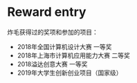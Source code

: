 # Reward entry

炸毛获得过的奖项和参加的项目：

- 2018年全国计算机设计大赛 一等奖
- 2018年上海市计算机应用能力大赛 二等奖
- 2018溢达创意大赛 一等奖
- 2019年大学生创新创业项目（国家级）
